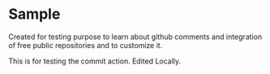 # Sample
Created for testing purpose to learn about github comments and integration of free public repositories and to customize it.


This is for testing the commit action. Edited Locally.
